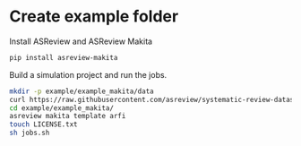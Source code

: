 # Create example folder

Install ASReview and ASReview Makita
```sh
pip install asreview-makita
```

Build a simulation project and run the jobs.
```sh
mkdir -p example/example_makita/data
curl https://raw.githubusercontent.com/asreview/systematic-review-datasets/master/datasets/Bos_2018/output/Bos_2018.csv --output example/example_makita/data/Bos_2018.csv
cd example/example_makita/
asreview makita template arfi
touch LICENSE.txt
sh jobs.sh
```
